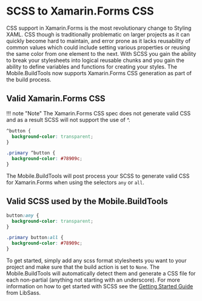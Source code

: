 # SCSS to Xamarin.Forms CSS

CSS support in Xamarin.Forms is the most revolutionary change to Styling XAML. CSS though is traditionally problematic on larger projects as it can quickly become hard to maintain, and error prone as it lacks reusability of common values which could include setting various properties or reusing the same color from one element to the next. With SCSS you gain the ability to break your stylesheets into logical reusable chunks and you gain the ability to define variables and functions for creating your styles. The Mobile.BuildTools now supports Xamarin.Forms CSS generation as part of the build process.

## Valid Xamarin.Forms CSS


!!! note "Note"
    The Xamarin.Forms CSS spec does not generate valid CSS and as a result SCSS will not support the use of ^.

```css
^button {
  background-color: transparent;
}

.primary ^button {
  background-color: #78909c;
}
```
The Mobile.BuildTools will post process your SCSS to generate valid CSS for Xamarin.Forms when using the selectors `any` or `all`.

## Valid SCSS used by the Mobile.BuildTools

```css
button:any {
  background-color: transparent;
}

.primary button:all {
  background-color: #78909c;
}
```

To get started, simply add any scss format stylesheets you want to your project and make sure that the build action is set to `None`. The Mobile.BuildTools will automatically detect them and generate a CSS file for each non-partial (anything not starting with an underscore). For more information on how to get started with SCSS see the [Getting Started Guide](https://sass-lang.com/guide) from LibSass.
